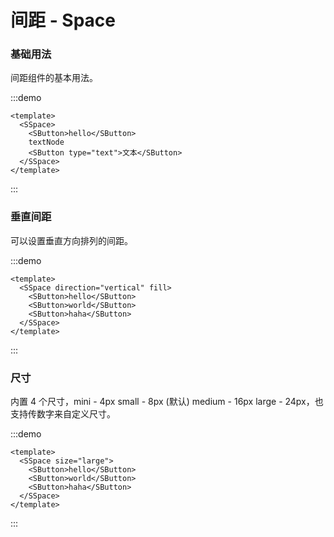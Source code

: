 # 间距 - Space

### 基础用法

间距组件的基本用法。

:::demo


  ```vue
  <template>
    <SSpace>
      <SButton>hello</SButton>
      textNode
      <SButton type="text">文本</SButton>
    </SSpace>
  </template>
  ```
:::

### 垂直间距

可以设置垂直方向排列的间距。

:::demo


  ```vue
  <template>
    <SSpace direction="vertical" fill>
      <SButton>hello</SButton>
      <SButton>world</SButton>
      <SButton>haha</SButton>
    </SSpace>
  </template>
  ```
:::

### 尺寸

内置 4 个尺寸，mini - 4px small - 8px (默认) medium - 16px large - 24px，也支持传数字来自定义尺寸。

:::demo


  ```vue
  <template>
    <SSpace size="large">
      <SButton>hello</SButton>
      <SButton>world</SButton>
      <SButton>haha</SButton>
    </SSpace>
  </template>
  ```
:::